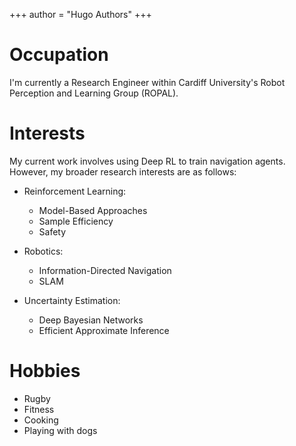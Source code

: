 +++
author = "Hugo Authors"
+++

<!--

THE ABOUT INFORMATION BELOW NEEDS TO BE REMOVED WHEN I ADD MORE CONTENT TO THE SITE.



This file is left intentionally empty by default to be backward compatible with initial theme setup.

Although the theme has advanced a little bit and it now allows to specify the content on the main page (even if the list of posts/articles is not intended).
This can be:
- with the list of posts/articles (default: `mainSections = ["post"]) or
- without the list of posts/articles (by setting `mainSections = [""]`)

Markdown supported, ie:

```
# Welcome

- Hugo :rocket:
- Hugo theme :rocket:

Don't forget to check the README.md file!
```

-->

# Occupation
I'm currently a Research Engineer within Cardiff University's Robot Perception and Learning Group (ROPAL).

# Interests
My current work involves using Deep RL to train navigation agents. However, my broader research interests are as follows:

- Reinforcement Learning:

    - Model-Based Approaches
    - Sample Efficiency
    - Safety

- Robotics:

    - Information-Directed Navigation
    - SLAM

- Uncertainty Estimation:

    - Deep Bayesian Networks
    - Efficient Approximate Inference

# Hobbies

- Rugby
- Fitness
- Cooking
- Playing with dogs
